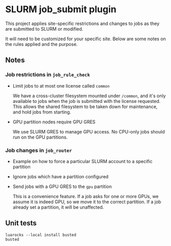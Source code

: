 SLURM job_submit plugin
=======================

This project applies site-specific restrictions and changes to jobs as they
are submitted to SLURM or modified.

It will need to be customized for your specific site. Below are some notes on
the rules applied and the purpose.

## Notes

### Job restrictions in `job_rule_check`

* Limit jobs to at most one license called `common`

  We have a cross-cluster filesystem mounted under `/common`, and it's only
  available to jobs when the job is submitted with the license requested.
  This allows the shared filesystem to be taken down for maintenance, and
  hold jobs from starting.

* GPU partition nodes require GPU GRES

  We use SLURM GRES to manage GPU access. No CPU-only jobs should run on the
  GPU partitions.

### Job changes in `job_router`

* Example on how to force a particular SLURM account to a specific partition

* Ignore jobs which have a partition configured

* Send jobs with a GPU GRES to the `gpu` partition

  This is a convenience feature. If a job asks for one or more GPUs, we assume
  it is indeed GPU, so we move it to the correct partition. If a job already
  set a partition, it will be unaffected.

## Unit tests

```
luarocks --local install busted
busted
```
